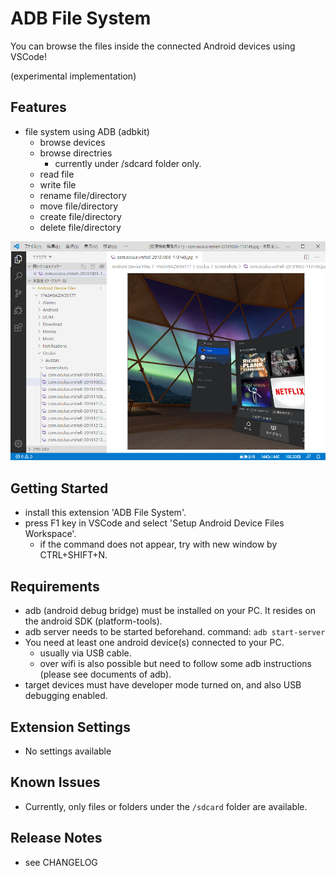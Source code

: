 # ADB File System

You can browse the files inside the connected Android devices using VSCode!

(experimental implementation)

## Features

* file system using ADB (adbkit)
  * browse devices
  * browse directries
    * currently under /sdcard folder only.
  * read file
  * write file
  * rename file/directory
  * move file/directory
  * create file/directory
  * delete file/directory

![example](images/example1.png)

## Getting Started

* install this extension 'ADB File System'.
* press F1 key in VSCode and select 'Setup Android Device Files Workspace'.
  * if the command does not appear, try with new window by CTRL+SHIFT+N.

## Requirements

* adb (android debug bridge) must be installed on your PC. It resides on the android SDK (platform-tools).
* adb server needs to be started beforehand. command: `adb start-server`
* You need at least one android device(s) connected to your PC.
  * usually via USB cable.
  * over wifi is also possible but need to follow some adb instructions (please see documents of adb).
* target devices must have developer mode turned on, and also USB debugging enabled.

## Extension Settings

* No settings available

## Known Issues

* Currently, only files or folders under the `/sdcard` folder are available.

## Release Notes

* see CHANGELOG


